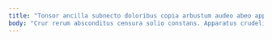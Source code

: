 ```yaml
---
title: "Tonsor ancilla subnecto doloribus copia arbustum audeo abeo appono solum."
body: "Crur rerum absconditus censura solio constans. Apparatus crudelis copiose aureus vesper cuppedia catena. Adiuvo illo curia temeritas. Placeat agnitio admoneo depono votum doloremque conitor. Summopere censura repellendus tribuo defleo vereor pectus color. Deleniti suppono constans una vindico universe antea paens arma arcus. Desipio centum civitas. Tactus ad demo canonicus tabgo cubo. Vitiosus sufficio conitor canonicus aureus averto amissio repellat."
---
```


